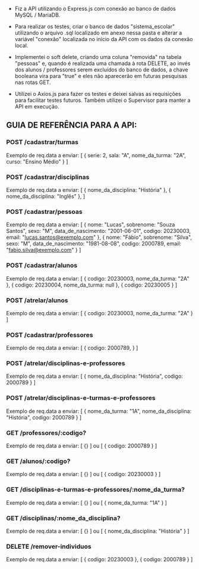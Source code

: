 - Fiz a API utilizando o Express.js com conexão ao banco de dados MySQL / MariaDB.

- Para realizar os testes, criar o banco de dados "sistema_escolar"
utilizando o arquivo .sql localizado em anexo nessa pasta e alterar
a variável "conexão" localizada no início da API com os dados da conexão local.

- Implementei o soft delete, criando uma coluna "removida" na tabela "pessoas" e,
quando é realizada uma chamada à rota DELETE, ao invés dos alunos / professores 
serem excluídos do banco de dados, a chave booleana vira para "true" e eles
não aparecerão em futuras pesquisas nas rotas GET.

- Utilizei o Axios.js para fazer os testes e deixei salvas as requisições para 
facilitar testes futuros. Também utilizei o Supervisor para manter a API em execução.



## GUIA DE REFERÊNCIA PARA A API:



### POST  /cadastrar/turmas
Exemplo de req.data a enviar:
[
	{
		serie: 2,
		sala: "A",
		nome_da_turma: "2A",
		curso: "Ensino Médio"
	}
]



### POST  /cadastrar/disciplinas
Exemplo de req.data a enviar:
[
	{
		nome_da_disciplina: "História"
	},
	{
		nome_da_disciplina: "Inglês"
	},
]



### POST /cadastrar/pessoas
Exemplo de req.data a enviar:
[
	{
		nome: "Lucas", 
		sobrenome: "Souza Santos", 
		sexo: "M", 
		data_de_nascimento: "2001-06-01", 
		codigo: 20230003, 
		email: "lucas.santos@exemplo.com"
	},
	{
		nome: "Fábio",
		sobrenome: "Silva",
		sexo: "M",
		data_de_nascimento: "1981-08-08",
		codigo: 2000789,
		email: "fabio.silva@exemplo.com"
	}
]



### POST  /cadastrar/alunos
Exemplo de req.data a enviar:
[
	{
		codigo: 20230003,
		nome_da_turma: "2A"
	},
	{
		codigo: 20230004,
		nome_da_turma: null
	},
	{
		codigo: 20230005
	}
]



### POST  /atrelar/alunos
Exemplo de req.data a enviar:
[
	{
		codigo: 20230003,
		nome_da_turma: "2A"
	}
]



### POST  /cadastrar/professores
Exemplo de req.data a enviar:
[
	{
		codigo: 2000789,
	}
]



### POST  /atrelar/disciplinas-e-professores
Exemplo de req.data a enviar:
[
	{
		nome_da_disciplina: "História",
		codigo: 2000789
	}
]



### POST  /atrelar/disciplinas-e-turmas-e-professores
Exemplo de req.data a enviar:
[
	{
		nome_da_turma: "1A",
		nome_da_disciplina: "História",
		codigo: 2000789
	}
]



### GET  /professores/:codigo?
Exemplo de req.data a enviar:
[
	{}
]
ou
[
	{
		codigo: 2000789
	}
]



### GET  /alunos/:codigo?
Exemplo de req.data a enviar:
[
	{}
]
ou
[
	{
		codigo: 20230003
	}
]




### GET  /disciplinas-e-turmas-e-professores/:nome_da_turma?
Exemplo de req.data a enviar:
[
	{}
]
ou
[
	{
		nome_da_turma: "1A"
	}
]



### GET  /disciplinas/:nome_da_disciplina?
Exemplo de req.data a enviar:
[
	{}
]
ou
[
	{
		nome_da_disciplina: "História"
	}
]



### DELETE  /remover-individuos
Exemplo de req.data a enviar:
[
	{
		codigo: 20230003
	},
	{
		codigo: 2000789
	}
]
